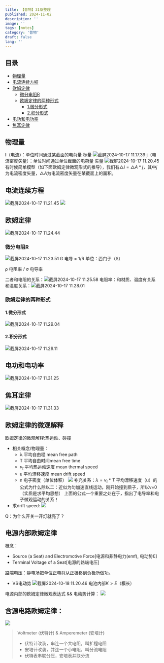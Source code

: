 ```yaml
---
title: 【普物】31章整理
published: 2024-11-02
description: ''
image: ''
tags: [notes]
category: '普物'
draft: false 
lang: ''
---
```

## 目录
* [物理量](#%E7%89%A9%E7%90%86%E9%87%8F)
* [电流连续方程](#%E7%94%B5%E6%B5%81%E8%BF%9E%E7%BB%AD%E6%96%B9%E7%A8%8B)
* [欧姆定律](#%E6%AC%A7%E5%A7%86%E5%AE%9A%E5%BE%8B)
    + [微分电阻R](#%E5%BE%AE%E5%88%86%E7%94%B5%E9%98%BBr)
    + [欧姆定律的两种形式](#%E6%AC%A7%E5%A7%86%E5%AE%9A%E5%BE%8B%E7%9A%84%E4%B8%A4%E7%A7%8D%E5%BD%A2%E5%BC%8F)
      - [1.微分形式](#1%E5%BE%AE%E5%88%86%E5%BD%A2%E5%BC%8F)
      - [2.积分形式](#2%E7%A7%AF%E5%88%86%E5%BD%A2%E5%BC%8F)
* [电功和电功率](#%E7%94%B5%E5%8A%9F%E5%92%8C%E7%94%B5%E5%8A%9F%E7%8E%87)
* [焦耳定律](#%E7%84%A6%E8%80%B3%E5%AE%9A%E5%BE%8B)
## 物理量
I（电流）：单位时间通过某截面的电荷量 标量
![截屏2024-10-17 11.17.39](/media/17291354192015/%E6%88%AA%E5%B1%8F2024-10-17%2011.17.39.png)
j（电流密度矢量）：单位时间通过单位截面的电荷量 矢量
![截屏2024-10-17 11.20.45](/media/17291354192015/%E6%88%AA%E5%B1%8F2024-10-17%2011.20.45.png)
有时候简单模型（如下面欧姆定律微观形式的推导），我们有$△i = △A * j$，其中$j$为电流密度矢量，$△A$为电流密度矢量在某截面上的面积。
## 电流连续方程
![截屏2024-10-17 11.21.45](/media/17291354192015/%E6%88%AA%E5%B1%8F2024-10-17%2011.21.45.png)
![](/img/physics/2.png)
## 欧姆定律
![截屏2024-10-17 11.24.44](/media/17291354192015/%E6%88%AA%E5%B1%8F2024-10-17%2011.24.44.png)
### 微分电阻R
![截屏2024-10-17 11.23.51](/media/17291354192015/%E6%88%AA%E5%B1%8F2024-10-17%2011.23.51.png)
G 电导 = 1/R  单位：西门子（S）

ρ 电阻率 / σ 电导率

二者和电阻的关系：![截屏2024-10-17 11.25.58](/media/17291354192015/%E6%88%AA%E5%B1%8F2024-10-17%2011.25.58.png)
电阻率：和材质、温度有关系
和温度关系：![截屏2024-10-17 11.28.01](/media/17291354192015/%E6%88%AA%E5%B1%8F2024-10-17%2011.28.01.png)

### 欧姆定律的两种形式
#### 1.微分形式
![截屏2024-10-17 11.29.04](/media/17291354192015/%E6%88%AA%E5%B1%8F2024-10-17%2011.29.04.png)
#### 2.积分形式
![截屏2024-10-17 11.29.11](/media/17291354192015/%E6%88%AA%E5%B1%8F2024-10-17%2011.29.11.png)
## 电功和电功率
![截屏2024-10-17 11.31.25](/media/17291354192015/%E6%88%AA%E5%B1%8F2024-10-17%2011.31.25.png)
## 焦耳定律
![截屏2024-10-17 11.31.33](/media/17291354192015/%E6%88%AA%E5%B1%8F2024-10-17%2011.31.33.png)
## 欧姆定律的微观解释
欧姆定律的微观解释:热运动、碰撞
* 相关概念/物理量：
    * λ 平均自由程 mean free path
    * T 平均自由时间mean free time
    * $v_t$ 平均热运动速度 mean thermal speed
    * u 平均漂移速度  mean drift speed 
    * n 电子密度（单位体积）
    ![](/media/17291354192015/17292207375849.png)
    补充关系：$λ = v_t * T$
    平均漂移速度（u）的公式为什么除以二：近似为匀加速直线运动，刚开始撞到质子，所以v=0（实质是求平均思想）
    上面的公式一个重要之处在于，指出了电导率和电子微观运动的关系！
* 求drift speed:
    ![](/media/17291354192015/17292208841780.png)

Q：为什么开关一开灯就亮了？

## 电源内部欧姆定律
概念：
* Source (a Seat) and Electromotive Force[电源和非静电力(emf), 电动势Ɛ]
* Terminal Voltage of a Seat[电源的路端电压]

路端电压：静电场把单位正电荷从正极移到负极所做功。
* VS电动势
![截屏2024-10-18 11.20.46](/media/17291354192015/%E6%88%AA%E5%B1%8F2024-10-18%2011.20.46.png)
电池内部$K>E$（模长）

电源内部的欧姆定律微观表达式 && 电动势计算：
![](/media/17291354192015/17292216699618.png)
## 含源电路欧姆定律：
![](/media/17291354192015/17292222593253.png)

> Voltmeter (伏特计) & Amperemeter (安培计)
> - 伏特计改装，串连一个大电阻，叫扩程电阻
> - 安培计改装，并连一个小电阻，叫分流电阻
> - 伏特表串联分压，安培表并联分流
    
